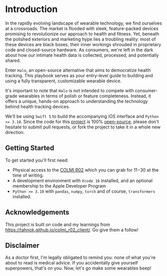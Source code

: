 # Introduction
In the rapidly evolving landscape of wearable technology, we find ourselves at a crossroads. The market is flooded with sleek, feature-packed devices promising to revolutionize our approach to health and fitness. Yet, beneath the polished exteriors and marketing hype lies a troubling reality: most of these devices are black boxes, their inner workings shrouded in proprietary code and closed-source hardware. As consumers, we're left in the dark about how our intimate health data is collected, processed, and potentially shared.

Enter `Halo`, an open-source alternative that aims to democratize health tracking. This playbook serves as your entry-level guide to building and using a fully transparent, customizable wearable device.

It's important to note that `Halo` is not intended to compete with consumer-grade wearables in terms of polish or feature completeness. Instead, it offers a unique, hands-on approach to understanding the technology behind health tracking devices.

We'll be using `Swift 5` to build the accompanying iOS interface and `Python >= 3.10`. Since the code for this [project](https://github.com/cyrilzakka/Halo-iOS) is 100% [open-source](https://github.com/cyrilzakka/Halo), please don't hesitate to submit pull requests, or fork the project to take it in a whole new direction.

## Getting Started
To get started you'll first need:
- Physical access to the [COLMI R02](https://www.aliexpress.us/item/3256806445134241.html?gatewayAdapt=glo2usa4itemAdapt) which you can grab for $11-$30 at the time of writing.
- A development environment with `Xcode 16` installed, and an optional membership to the Apple Developer Program
- `Python >= 3.10` with `pandas`, `numpy`, `torch` and of course, `transformers` installed. 

## Acknowledgements
This project is built on code and my learnings from https://tahnok.github.io/colmi_r02_client/. Go give them a follow!

## Disclaimer
As a doctor first, I'm legally obligated to remind you: none of what you're about to read is medical advice. If you accidentally give yourself superpowers, that's on you. Now, let's go make some wearables beep!